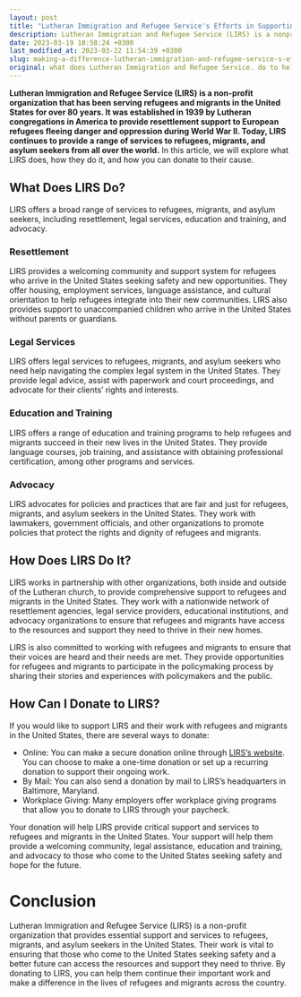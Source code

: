 ```yaml
---
layout: post
title: "Lutheran Immigration and Refugee Service's Efforts in Supporting Refugees and How You Can Help"
description: Lutheran Immigration and Refugee Service (LIRS) is a nonprofit organization that provides various services to refugees in the United States, including legal assistance, job training and placement, and education. LIRS partners with local organizations to facilitate the resettlement process and advocate for refugees' rights. To support LIRS's mission, you can donate online or explore other ways to give on their website.
date: 2023-03-19 10:58:24 +0300
last_modified_at: 2023-03-22 11:54:39 +0300
slug: making-a-difference-lutheran-immigration-and-refugee-service-s-efforts-in-supporting-refugees-and-how-you-can-help
original: what does Lutheran Immigration and Refugee Service. do to help refugees, how do they do it, how can i donate?
---
```

**Lutheran Immigration and Refugee Service (LIRS) is a non-profit organization that has been serving refugees and migrants in the United States for over 80 years. It was established in 1939 by Lutheran congregations in America to provide resettlement support to European refugees fleeing danger and oppression during World War II. Today, LIRS continues to provide a range of services to refugees, migrants, and asylum seekers from all over the world.** In this article, we will explore what LIRS does, how they do it, and how you can donate to their cause.

## What Does LIRS Do?

LIRS offers a broad range of services to refugees, migrants, and asylum seekers, including resettlement, legal services, education and training, and advocacy.

### Resettlement

LIRS provides a welcoming community and support system for refugees who arrive in the United States seeking safety and new opportunities. They offer housing, employment services, language assistance, and cultural orientation to help refugees integrate into their new communities. LIRS also provides support to unaccompanied children who arrive in the United States without parents or guardians.

### Legal Services

LIRS offers legal services to refugees, migrants, and asylum seekers who need help navigating the complex legal system in the United States. They provide legal advice, assist with paperwork and court proceedings, and advocate for their clients’ rights and interests.

### Education and Training

LIRS offers a range of education and training programs to help refugees and migrants succeed in their new lives in the United States. They provide language courses, job training, and assistance with obtaining professional certification, among other programs and services.

### Advocacy

LIRS advocates for policies and practices that are fair and just for refugees, migrants, and asylum seekers in the United States. They work with lawmakers, government officials, and other organizations to promote policies that protect the rights and dignity of refugees and migrants.

## How Does LIRS Do It?

LIRS works in partnership with other organizations, both inside and outside of the Lutheran church, to provide comprehensive support to refugees and migrants in the United States. They work with a nationwide network of resettlement agencies, legal service providers, educational institutions, and advocacy organizations to ensure that refugees and migrants have access to the resources and support they need to thrive in their new homes.

LIRS is also committed to working with refugees and migrants to ensure that their voices are heard and their needs are met. They provide opportunities for refugees and migrants to participate in the policymaking process by sharing their stories and experiences with policymakers and the public.

## How Can I Donate to LIRS?

If you would like to support LIRS and their work with refugees and migrants in the United States, there are several ways to donate:

* Online: You can make a secure donation online through [LIRS’s website](https://www.lirs.org/). You can choose to make a one-time donation or set up a recurring donation to support their ongoing work.
* By Mail: You can also send a donation by mail to LIRS’s headquarters in Baltimore, Maryland.
* Workplace Giving: Many employers offer workplace giving programs that allow you to donate to LIRS through your paycheck.

Your donation will help LIRS provide critical support and services to refugees and migrants in the United States. Your support will help them provide a welcoming community, legal assistance, education and training, and advocacy to those who come to the United States seeking safety and hope for the future.

# Conclusion

Lutheran Immigration and Refugee Service (LIRS) is a non-profit organization that provides essential support and services to refugees, migrants, and asylum seekers in the United States. Their work is vital to ensuring that those who come to the United States seeking safety and a better future can access the resources and support they need to thrive. By donating to LIRS, you can help them continue their important work and make a difference in the lives of refugees and migrants across the country.